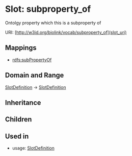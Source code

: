 # Slot: subproperty_of


Ontolgy property which this is a subproperty of

URI: [http://w3id.org/biolink/vocab/subproperty_of](slot_uri)
## Mappings

 * [rdfs:subPropertyOf](http://purl.obolibrary.org/obo/rdfs_subPropertyOf)
## Domain and Range

[SlotDefinition](SlotDefinition.md) -> [SlotDefinition](SlotDefinition.md)
## Inheritance

## Children

## Used in

 *  usage: [SlotDefinition](SlotDefinition.md)
